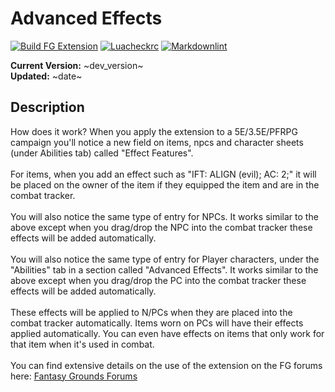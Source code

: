 
# Advanced Effects

[![Build FG Extension](https://github.com/rhagelstrom/AdvancedEffects/actions/workflows/create-release.yml/badge.svg)](https://github.com/rhagelstrom/AdvancedEffects/actions/workflows/create-release.yml) [![Luacheckrc](https://github.com/rhagelstrom/AdvancedEffects/actions/workflows/luacheck.yml/badge.svg)](https://github.com/rhagelstrom/AdvancedEffects/actions/workflows/luacheck.yml) [![Markdownlint](https://github.com/rhagelstrom/AdvancedEffects/actions/workflows/markdownlint.yml/badge.svg)](https://github.com/rhagelstrom/AdvancedEffects/actions/workflows/markdownlint.yml)

**Current Version:** ~dev_version~  \
**Updated:** ~date~

## Description

How does it work? When you apply the extension to a 5E/3.5E/PFRPG campaign you'll notice a new field on items, npcs and character sheets (under Abilities tab) called "Effect Features". \
\
For items, when you add an effect such as "IFT: ALIGN (evil); AC: 2;" it will be placed on the owner of the item if they equipped the item and are in the combat tracker. \
\
You will also notice the same type of entry for NPCs. It works similar to the above except when you drag/drop the NPC into the combat tracker these effects will be added automatically. \
\
You will also notice the same type of entry for Player characters, under the "Abilities" tab in a section called "Advanced Effects". It works similar to the above except when you drag/drop the PC into the combat tracker these effects will be added automatically. \
\
These effects will be applied to N/PCs when they are placed into the combat tracker automatically. Items worn on PCs will have their effects applied automatically. You can even have effects on items that only work for that item when it's used in combat. \
\
You can find extensive details on the use of the extension on the FG forums here: [Fantasy Grounds Forums](https://www.fantasygrounds.com/forums/showthread.php?40833-5E-Advanced-Effects-(items-npcs-characters))
